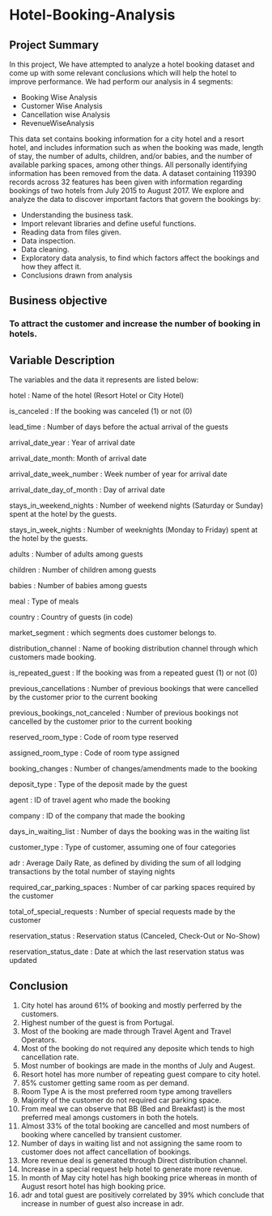 # Hotel-Booking-Analysis

## Project Summary

In this project, We have attempted to analyze a hotel booking dataset and come up with some relevant conclusions which will help the hotel to improve performance. We had perform our analysis in 4 segments:
* Booking Wise Analysis
* Customer Wise Analysis
* Cancellation wise Analysis
* RevenueWiseAnalysis                                                  

This data set contains booking information for a city hotel and a resort hotel, and includes information such as when the booking was made, length of stay, the number of adults, children, and/or babies, and the number of available parking spaces, among other things. All personally identifying information has been removed from the data.
A dataset containing 119390 records across 32 features has been given with information regarding bookings of two hotels from July 2015 to August 2017.
We explore and analyze the data to discover important factors that govern the bookings by:
* Understanding the business task.
* Import relevant libraries and define useful functions.
* Reading data from files given.
* Data inspection.
* Data cleaning.
* Exploratory data analysis, to find which factors affect the bookings and how they affect it.
* Conclusions drawn from analysis

## Business objective

### To attract the customer and increase the number of booking in hotels.


## Variable Description

The variables and the data it represents are listed below:                    

hotel : Name of the hotel (Resort Hotel or City Hotel)

is_canceled : If the booking was canceled (1) or not (0)

lead_time : Number of days before the actual arrival of the guests

arrival_date_year : Year of arrival date

arrival_date_month: Month of arrival date

arrival_date_week_number : Week number of year for arrival date

arrival_date_day_of_month : Day of arrival date

stays_in_weekend_nights : Number of weekend nights (Saturday or Sunday) spent at the hotel by the guests.

stays_in_week_nights : Number of weeknights (Monday to Friday) spent at the hotel by the guests.

adults : Number of adults among guests

children : Number of children among guests

babies : Number of babies among guests

meal : Type of meals

country : Country of guests (in code)

market_segment : which segments does customer belongs to.

distribution_channel : Name of booking distribution channel through which customers made booking.

is_repeated_guest : If the booking was from a repeated guest (1) or not (0)

previous_cancellations : Number of previous bookings that were cancelled by the customer prior to the current booking

previous_bookings_not_canceled : Number of previous bookings not cancelled by the customer prior to the current booking

reserved_room_type : Code of room type reserved

assigned_room_type : Code of room type assigned

booking_changes : Number of changes/amendments made to the booking

deposit_type : Type of the deposit made by the guest

agent : ID of travel agent who made the booking

company : ID of the company that made the booking

days_in_waiting_list : Number of days the booking was in the waiting list

customer_type : Type of customer, assuming one of four categories

adr : Average Daily Rate, as defined by dividing the sum of all lodging transactions by the total number of staying nights

required_car_parking_spaces : Number of car parking spaces required by the customer

total_of_special_requests : Number of special requests made by the customer

reservation_status : Reservation status (Canceled, Check-Out or No-Show)

reservation_status_date : Date at which the last reservation status was updated

## Conclusion 

1. City hotel has around 61% of booking and mostly perferred by the customers.
2. Highest number of the guest is from Portugal.
3. Most of the booking are made through Travel Agent and Travel Operators.
4. Most of the booking do not required any deposite which tends to high cancellation rate.
5. Most number of bookings are made in the months of July and Augest.
6. Resort hotel has more number of repeating guest compare to city hotel.
7. 85% customer getting same room as per demand.
8. Room Type A is the most preferred room type among travellers
9. Majority of the customer do not required car parking space.
10. From meal we can observe that BB (Bed and Breakfast) is the most preferred meal amongs customers in both the hotels.
11. Almost 33% of the total booking are cancelled and most numbers of booking where cancelled by transient customer.
12. Number of days in waiting list and not assigning the same room to customer does not affect cancellation of bookings.
13. More revenue deal is generated through Direct distribution channel.
14. Increase in a special request help hotel to generate more revenue.
15. In month of May city hotel has high booking price whereas in month of August resort hotel has high booking price.
16. adr and total guest are positively correlated by 39% which conclude that increase in number of guest also increase in adr.
